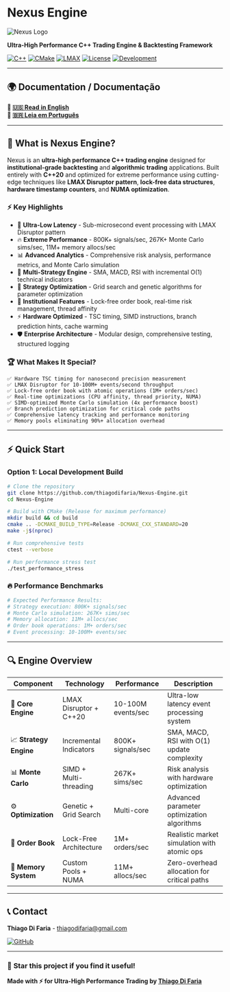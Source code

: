 # Nexus Engine

![Nexus Logo](https://img.shields.io/badge/Nexus-Trading%20Platform-blue?style=for-the-badge&logo=chart-line)

**Ultra-High Performance C++ Trading Engine & Backtesting Framework**

[![C++](https://img.shields.io/badge/C++-20-00599c?style=flat&logo=cplusplus&logoColor=white)](https://isocpp.org)
[![CMake](https://img.shields.io/badge/CMake-3.20+-064f8c?style=flat&logo=cmake&logoColor=white)](https://cmake.org)
[![LMAX](https://img.shields.io/badge/LMAX-Disruptor-red?style=flat)](https://lmax-exchange.github.io/disruptor/)
[![License](https://img.shields.io/badge/License-GNU%20v3%20%2B%20Commercial-green.svg?style=flat)](LICENSE)
[![Development](https://img.shields.io/badge/Status-In%20Development-orange?style=flat)](https://github.com/thiagodifaria/nexus-trading)

---

## 🌍 **Documentation / Documentação**

**📖 [🇺🇸 Read in English](README_EN.md)**  
**📖 [🇧🇷 Leia em Português](README_PT.md)**

---

## 🎯 What is Nexus Engine?

Nexus is an **ultra-high performance C++ trading engine** designed for **institutional-grade backtesting** and **algorithmic trading** applications. Built entirely with **C++20** and optimized for extreme performance using cutting-edge techniques like **LMAX Disruptor pattern**, **lock-free data structures**, **hardware timestamp counters**, and **NUMA optimization**.

### ⚡ Key Highlights

- 🚀 **Ultra-Low Latency** - Sub-microsecond event processing with LMAX Disruptor pattern
- 🔥 **Extreme Performance** - 800K+ signals/sec, 267K+ Monte Carlo sims/sec, 11M+ memory allocs/sec
- 📊 **Advanced Analytics** - Comprehensive risk analysis, performance metrics, and Monte Carlo simulation
- 🎯 **Multi-Strategy Engine** - SMA, MACD, RSI with incremental O(1) technical indicators
- 🧬 **Strategy Optimization** - Grid search and genetic algorithms for parameter optimization
- 🏦 **Institutional Features** - Lock-free order book, real-time risk management, thread affinity
- ⚡ **Hardware Optimized** - TSC timing, SIMD instructions, branch prediction hints, cache warming
- 🛡️ **Enterprise Architecture** - Modular design, comprehensive testing, structured logging

### 🏆 What Makes It Special?

```
✅ Hardware TSC timing for nanosecond precision measurement
✅ LMAX Disruptor for 10-100M+ events/second throughput
✅ Lock-free order book with atomic operations (1M+ orders/sec)
✅ Real-time optimizations (CPU affinity, thread priority, NUMA)
✅ SIMD-optimized Monte Carlo simulation (4x performance boost)
✅ Branch prediction optimization for critical code paths
✅ Comprehensive latency tracking and performance monitoring
✅ Memory pools eliminating 90%+ allocation overhead
```

---

## ⚡ Quick Start

### Option 1: Local Development Build
```bash
# Clone the repository
git clone https://github.com/thiagodifaria/Nexus-Engine.git
cd Nexus-Engine

# Build with CMake (Release for maximum performance)
mkdir build && cd build
cmake .. -DCMAKE_BUILD_TYPE=Release -DCMAKE_CXX_STANDARD=20
make -j$(nproc)

# Run comprehensive tests
ctest --verbose

# Run performance stress test
./test_performance_stress
```

### 🔥 Performance Benchmarks
```bash
# Expected Performance Results:
# Strategy execution: 800K+ signals/sec  
# Monte Carlo simulation: 267K+ sims/sec
# Memory allocation: 11M+ allocs/sec
# Order book operations: 1M+ orders/sec
# Event processing: 10-100M+ events/sec
```

---

## 🔍 Engine Overview

| Component | Technology | Performance | Description |
|-----------|------------|-------------|-------------|
| 🚀 **Core Engine** | LMAX Disruptor + C++20 | 10-100M events/sec | Ultra-low latency event processing system |
| 📈 **Strategy Engine** | Incremental Indicators | 800K+ signals/sec | SMA, MACD, RSI with O(1) update complexity |
| 📊 **Monte Carlo** | SIMD + Multi-threading | 267K+ sims/sec | Risk analysis with hardware optimization |
| ⚙️ **Optimization** | Genetic + Grid Search | Multi-core | Advanced parameter optimization algorithms |
| 🏦 **Order Book** | Lock-Free Architecture | 1M+ orders/sec | Realistic market simulation with atomic ops |
| 💾 **Memory System** | Custom Pools + NUMA | 11M+ allocs/sec | Zero-overhead allocation for critical paths |

---

## 📞 Contact

**Thiago Di Faria** - thiagodifaria@gmail.com

[![GitHub](https://img.shields.io/badge/GitHub-@thiagodifaria-black?style=flat&logo=github)](https://github.com/thiagodifaria)

---

### 🌟 **Star this project if you find it useful!**

**Made with ⚡ for Ultra-High Performance Trading by [Thiago Di Faria](https://github.com/thiagodifaria)**